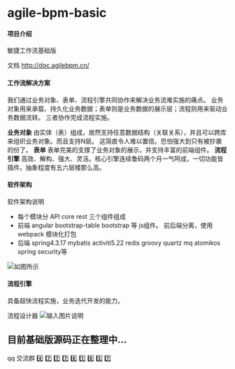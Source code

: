# agile-bpm-basic

#### 项目介绍
敏捷工作流基础版

文档 http://doc.agilebpm.cn/

#### 工作流解决方案
我们通过业务对象、表单、流程引擎共同协作来解决业务流难实施的痛点。
业务对象用来承载、持久化业务数据；表单则是业务数据的展示层；流程则用来驱动业务数据流转。
三者协作完成流程实施。

 **业务对象** 由实体（表）组成，居然支持任意数据结构（关联关系），并且可以跨库来组织业务对象。而且支持N层。
这简直令人难以置信。恐怕强大到只有被抄袭的份了。
 **表单** 表单完美的支撑了业务对象的展示，并支持丰富的前端组件。
**流程引擎** 高效、解构、强大、灵活。核心引擎连续鲁码两个月一气呵成，一切功能皆插件。抽象程度有五六层楼那么高。

#### 软件架构
软件架构说明
- 每个模块分 API core rest 三个组件组成
- 前端 angular bootstrap-table bootstrap 等 js组件。 前后端分离，使用webpack 模块化打包
- 后端 spring4.3.17 mybatis  activiti5.22 redis groovy quartz mq atomikos spring security等


![如图所示](https://gitee.com/uploads/images/2018/0525/230104_41370bb1_1861740.png "屏幕截图.png")


#### 流程引擎

具备超快流程实施，业务迭代开发的能力。

流程设计器
![输入图片说明](https://gitee.com/uploads/images/2018/0525/231459_95401bef_1861740.png "屏幕截图.png")

## 目前基础版源码正在整理中...
qq 交流群 :four:  :seven:  :seven:  :seven:  :eight:  :one:  :eight:  :five:  :seven: 